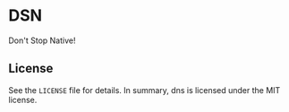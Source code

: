 # DSN

Don't Stop Native!

## License

See the `LICENSE` file for details. In summary, dns is licensed under the MIT license.

